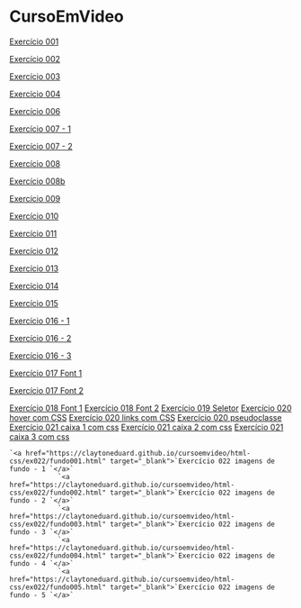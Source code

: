 # CursoEmVideo

<a href="https://claytoneduard.github.io/cursoemvideo/html-css/ex001/index.html" target="_blank">Exercício 001</a>

<a href="https://claytoneduard.github.io/cursoemvideo/html-css/ex002/index.html" target="_blank">Exercício 002</a>

<a href="https://claytoneduard.github.io/cursoemvideo/html-css/ex003/index.html" target="_blank">Exercício 003</a>

<a href="https://claytoneduard.github.io/cursoemvideo/html-css/ex004/index.html" target="_blank">Exercício 004</a>

<a href="https://claytoneduard.github.io/cursoemvideo/html-css/ex006/index.html" target="_blank">Exercício 006</a>

<a href="https://claytoneduard.github.io/cursoemvideo/html-css/ex007/html4.html" target="_blank">Exercício 007 - 1</a>

<a href="https://claytoneduard.github.io/cursoemvideo/html-css/ex007/html5.html" target="_blank">Exercício 007 - 2</a>

<a href="https://claytoneduard.github.io/cursoemvideo/html-css/ex008/index.html" target="_blank">Exercício 008</a>

<a href="https://claytoneduard.github.io/cursoemvideo/html-css/ex008b/index.html" target="_blank">Exercício 008b</a>

<a href="https://claytoneduard.github.io/cursoemvideo/html-css/ex009/index.html" target="_blank">Exercício 009</a>

<a href="https://claytoneduard.github.io/cursoemvideo/html-css/ex010/index.html" target="_blank">Exercício 010</a>

<a href="https://claytoneduard.github.io/cursoemvideo/html-css/ex011/index.html" target="_blank">Exercício 011</a>

<a href="https://claytoneduard.github.io/cursoemvideo/html-css/ex012/index.html" target="_blank">Exercício 012</a>

<a href="https://claytoneduard.github.io/cursoemvideo/html-css/ex013/index.html" target="_blank">Exercício 013</a>

<a href="https://claytoneduard.github.io/cursoemvideo/html-css/ex014/index.html" target="_blank">Exercício 014</a>

<a href="https://claytoneduard.github.io/cursoemvideo/html-css/ex015/index.html" target="_blank">Exercício 015</a>

<a href="https://claytoneduard.github.io/cursoemvideo/html-css/ex016/cor01.html" target="_blank">Exercício 016 - 1</a>

<a href="https://claytoneduard.github.io/cursoemvideo/html-css/ex016/cor02.html" target="_blank">Exercício 016 - 2</a>

<a href="https://claytoneduard.github.io/cursoemvideo/html-css/ex016/cor03.html" target="_blank">Exercício 016 - 3</a>

<a href="https://claytoneduard.github.io/cursoemvideo/html-css/ex017/font01.html" target="_blank">Exercício 017 Font 1</a>

<a href="https://claytoneduard.github.io/cursoemvideo/html-css/ex017/font02.html" target="_blank">Exercício 017 Font 2</a>


<a href="https://claytoneduard.github.io/cursoemvideo/html-css/ex018/font01.html" target="_blank">Exercício 018 Font 1</a>
                <a href="https://claytoneduard.github.io/cursoemvideo/html-css/ex018/font02.html" target="_blank">Exercício 018 Font 2</a>
                <a href="https://claytoneduard.github.io/cursoemvideo/html-css/ex019/seletor01.html" target="_blank">Exercício 019 Seletor</a>
                <a href="https://claytoneduard.github.io/cursoemvideo/html-css/ex020/hover.html" target="_blank">Exercício 020 hover com CSS</a>
                <a href="https://claytoneduard.github.io/cursoemvideo/html-css/ex020/links.html" target="_blank">Exercício 020 links com CSS</a>
                <a href="https://claytoneduard.github.io/cursoemvideo/html-css/ex020/pseudoclasse.html" target="_blank">Exercício 020 pseudoclasse</a>
                <a href="https://claytoneduard.github.io/cursoemvideo/html-css/ex021/caixa01.html" target="_blank">Exercício 021 caixa 1 com css</a>
                <a href="https://claytoneduard.github.io/cursoemvideo/html-css/ex021/caixa02.html" target="_blank">Exercício 021 caixa 2 com css</a>
                <a href="https://claytoneduard.github.io/cursoemvideo/html-css/ex021/caixa03.html" target="_blank">Exercício 021 caixa 3 com css</a>

    `<a href="https://claytoneduard.github.io/cursoemvideo/html-css/ex022/fundo001.html" target="_blank">`Exercício 022 imagens de fundo - 1 `</a>`
                `<a href="https://claytoneduard.github.io/cursoemvideo/html-css/ex022/fundo002.html" target="_blank">`Exercício 022 imagens de fundo - 2 `</a>`
                `<a href="https://claytoneduard.github.io/cursoemvideo/html-css/ex022/fundo003.html" target="_blank">`Exercício 022 imagens de fundo - 3 `</a>`
                `<a href="https://claytoneduard.github.io/cursoemvideo/html-css/ex022/fundo004.html" target="_blank">`Exercício 022 imagens de fundo - 4 `</a>`
                `<a href="https://claytoneduard.github.io/cursoemvideo/html-css/ex022/fundo005.html" target="_blank">`Exercício 022 imagens de fundo - 5 `</a>`

